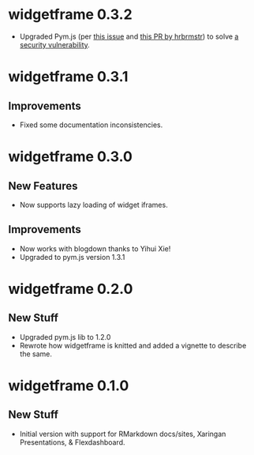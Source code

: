 # widgetframe 0.3.2

* Upgraded Pym.js (per [this issue](https://github.com/bhaskarvk/widgetframe/issues/12) and [this PR by hrbrmstr](https://github.com/bhaskarvk/widgetframe/pull/13)) to solve [a security vulnerability](https://blog.apps.npr.org/2018/02/15/pym-security-vulnerability.html).

# widgetframe 0.3.1

## Improvements

* Fixed some documentation inconsistencies.

# widgetframe 0.3.0

## New Features

* Now supports lazy loading of widget iframes.

## Improvements

* Now works with blogdown thanks to Yihui Xie!
* Upgraded to pym.js version 1.3.1

# widgetframe 0.2.0

## New Stuff

* Upgraded pym.js lib to 1.2.0
* Rewrote how widgetframe is knitted and added a vignette to describe the same.

# widgetframe 0.1.0

## New Stuff

* Initial version with support for RMarkdown docs/sites, Xaringan Presentations, & Flexdashboard.



